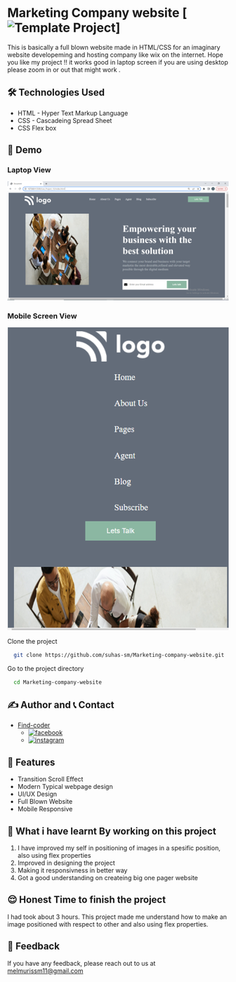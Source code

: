 # Marketing Company website [![Template Project](https://img.shields.io/badge/Technologies%20-HTML%2FCSS-brightgreen)]

This is basically a full blown website made in HTML/CSS for an imaginary website developeming and hosting company like wix on the internet. 
Hope you like my project !! it works good in laptop screen if you are using desktop please zoom in or out that might work .

## 🛠 Technologies Used
  - HTML - Hyper Text Markup Language
  - CSS - Cascadeing Spread Sheet
  - CSS Flex box

## 🚩 Demo
### Laptop View
![page-img](./images/page_img_1.PNG)

### Mobile Screen View
![responsive_screen-1](./images/responsive_1.PNG)


Clone the project

```bash
  git clone https://github.com/suhas-sm/Marketing-company-website.git
```

Go to the project directory

```bash
  cd Marketing-company-website
```
## ✍️ Author and 📞 Contact
- [Find-coder](https://www.findcoder.io/u/suhas_sm)
    - [![facebook](https://img.shields.io/badge/Facebook-0A66C2?style=for-the-badge&logo=facebook&logoColor=white)](https://www.facebook.com/suhas.melmuri)
    - [![instagram](https://img.shields.io/badge/Instagram-0A66C2?style=for-the-badge&logo=instagram&logoColor=white)](https://www.instagram.com/_suhas_sm/)

## 📝 Features

- Transition Scroll Effect
- Modern Typical webpage design
- UI/UX Design
- Full Blown Website
- Mobile Responsive

## 🤔 What i have learnt By working on this project
1. I have improved my self in positioning of images in a spesific position, also using flex properties
2. Improved in designing the project
3. Making it responsivness in better way
4. Got a good understanding on createing big one pager website

## 😌 Honest Time to finish the project

I had took about 3 hours. This project made me understand how to make an image positioned with respect to other and also using flex properties.

## 👀 Feedback

If you have any feedback, please reach out to us at melmurissm11@gmail.com